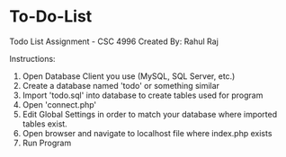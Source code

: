 # To-Do-List
Todo List Assignment - CSC 4996
Created By: Rahul Raj

Instructions:
1. Open Database Client you use (MySQL, SQL Server, etc.)
2. Create a database named 'todo' or something similar
3. Import 'todo.sql' into database to create tables used for program
4. Open 'connect.php'
5. Edit Global Settings in order to match your database where imported
   tables exist.
6. Open browser and navigate to localhost file where index.php exists 
7. Run Program